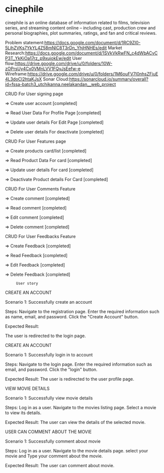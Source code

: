 # cinephile

cinephile is an online database of information related to films, television series, and streaming content online – including cast, production crew and personal biographies, plot summaries, ratings, and fan and critical reviews.

Problem statement:https://docs.google.com/document/d/1RC9ZI0-5LihZVKs7YkYL4Z58mNIC8T3rDn_YhjHNHEs/edit
Market Research:https://docs.google.com/document/d/1SVkVkRwFN_c4dWbACvCP3T_YkKiOa17rz_p9xujokEw/edit
User flow:https://drive.google.com/drive/u/0/folders/10W-zOPrsUy4Cx0VMnLVV1FQyJsEefw-e
Wireframe:https://drive.google.com/drive/u/0/folders/1M6ouFV7l0nhsZFiuE4L3doCl2htaKJsX
Sonar Cloud:https://sonarcloud.io/summary/overall?id=fssa-batch3_utchikanna.neelakandan__web_project

CRUD For User signing page

=> Create user account [completed]


=> Read User Data For Profile Page [completed]


=> Update user details For Edit Page [completed]


=> Delete user details For deactivate [completed]


CRUD For User Features page

=> Create products card/list [completed]


=> Read Product Data For card [completed]


=> Update user details For card [completed]


=> Deactivate Product details For Card [completed]


CRUD For User Comments Feature


=> Create comment [completed]


=> Read comment [completed]


=> Edit comment [completed]


=> Delete comment [completed]


CRUD For User Feedbacks Feature


=> Create Feedback [completed]


=> Read Feedback [completed]


=> Edit Feedback [completed]


=> Delete Feedback [completed]

         User story 
         
         
         

CREATE AN ACCOUNT



Scenario 1: Successfully create an account


Steps: Navigate to the registration page.
Enter the required information such as name, email, and password.
Click the "Create Account" button.


Expected Result:


The user is redirected to the login page.




CREATE AN ACCOUNT



Scenario 1: Successfully login in to account

Steps: Navigate to the login page.
Enter the required information such as email, and password.
Click the "login" button.


Expected Result: The user is redirected to the user profile page.




VIEW MOVIE DETAILS



Scenario 1: Successfully view movie details


Steps: Log in as a user.
Navigate to the movies listing page.
Select a movie to view its details.


Expected Result: The user can view the details of the selected movie.



USER CAN COMMENT ABOUT THE MOVIE



Scenario 1: Successfully comment about movie 


Steps: Log in as a user.
Navigate to the movie details page.
select your movie and
Type your comment about the movie.


Expected Result: The user can comment about movie.




